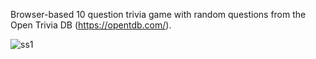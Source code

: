 Browser-based 10 question trivia game with random questions from the Open Trivia DB (https://opentdb.com/).

![ss1](https://github.com/brodytrue/random-trivia/assets/142516804/f69bff1d-63ef-4e8d-a4ea-c7ceabb2d865)
